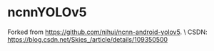# ncnnYOLOv5
Forked from https://github.com/nihui/ncnn-android-yolov5. \\ CSDN: https://blog.csdn.net/Skies_/article/details/109350500
